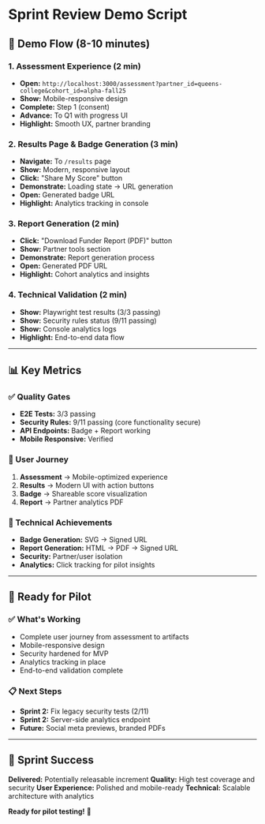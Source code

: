 # Sprint Review Demo Script

## 🎯 Demo Flow (8-10 minutes)

### 1. Assessment Experience (2 min)
- **Open:** `http://localhost:3000/assessment?partner_id=queens-college&cohort_id=alpha-fall25`
- **Show:** Mobile-responsive design
- **Complete:** Step 1 (consent)
- **Advance:** To Q1 with progress UI
- **Highlight:** Smooth UX, partner branding

### 2. Results Page & Badge Generation (3 min)
- **Navigate:** To `/results` page
- **Show:** Modern, responsive layout
- **Click:** "Share My Score" button
- **Demonstrate:** Loading state → URL generation
- **Open:** Generated badge URL
- **Highlight:** Analytics tracking in console

### 3. Report Generation (2 min)
- **Click:** "Download Funder Report (PDF)" button
- **Show:** Partner tools section
- **Demonstrate:** Report generation process
- **Open:** Generated PDF URL
- **Highlight:** Cohort analytics and insights

### 4. Technical Validation (2 min)
- **Show:** Playwright test results (3/3 passing)
- **Show:** Security rules status (9/11 passing)
- **Show:** Console analytics logs
- **Highlight:** End-to-end data flow

---

## 📊 Key Metrics

### ✅ Quality Gates
- **E2E Tests:** 3/3 passing
- **Security Rules:** 9/11 passing (core functionality secure)
- **API Endpoints:** Badge + Report working
- **Mobile Responsive:** Verified

### 🎯 User Journey
1. **Assessment** → Mobile-optimized experience
2. **Results** → Modern UI with action buttons
3. **Badge** → Shareable score visualization
4. **Report** → Partner analytics PDF

### 🔧 Technical Achievements
- **Badge Generation:** SVG → Signed URL
- **Report Generation:** HTML → PDF → Signed URL
- **Security:** Partner/user isolation
- **Analytics:** Click tracking for pilot insights

---

## 🚀 Ready for Pilot

### ✅ What's Working
- Complete user journey from assessment to artifacts
- Mobile-responsive design
- Security hardened for MVP
- Analytics tracking in place
- End-to-end validation complete

### 📋 Next Steps
- **Sprint 2:** Fix legacy security tests (2/11)
- **Sprint 2:** Server-side analytics endpoint
- **Future:** Social meta previews, branded PDFs

---

## 🎉 Sprint Success

**Delivered:** Potentially releasable increment
**Quality:** High test coverage and security
**User Experience:** Polished and mobile-ready
**Technical:** Scalable architecture with analytics

**Ready for pilot testing!** 🚀
